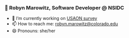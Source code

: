 ### 👋 Robyn Marowitz, Software Developer @ NSIDC


- 🔭 I’m currently working on [USAON survey](https://github.com/nsidc/usaon-vta-survey)
- 📫 How to reach me: robyn.marowitz@colorado.edu
- 😄 Pronouns: she/her

